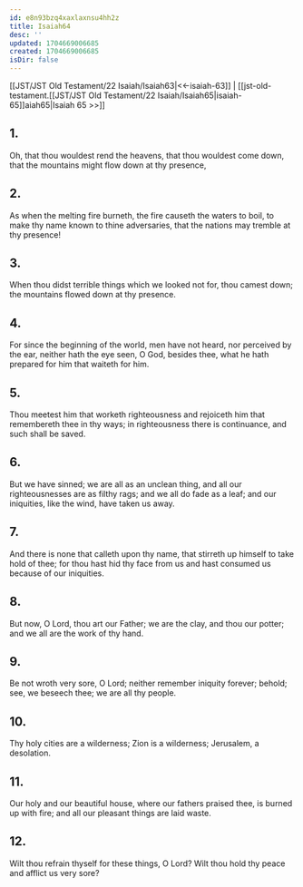 ```yaml
---
id: e8n93bzq4xaxlaxnsu4hh2z
title: Isaiah64
desc: ''
updated: 1704669006685
created: 1704669006685
isDir: false
---
```

[[JST/JST Old Testament/22 Isaiah/Isaiah63|<<-isaiah-63]] | [[jst-old-testament.[[JST/JST Old Testament/22 Isaiah/Isaiah65|isaiah-65]]aiah65|Isaiah 65 >>]]
## 1.
Oh, that thou wouldest rend the heavens, that thou wouldest come down, that the mountains might flow down at thy presence,
## 2.
As when the melting fire burneth, the fire causeth the waters to boil, to make thy name known to thine adversaries, that the nations may tremble at thy presence!
## 3.
When thou didst terrible things which we looked not for, thou camest down; the mountains flowed down at thy presence.
## 4.
For since the beginning of the world, men have not heard, nor perceived by the ear, neither hath the eye seen, O God, besides thee, what he hath prepared for him that waiteth for him.
## 5.
Thou meetest him that worketh righteousness and rejoiceth him that remembereth thee in thy ways; in righteousness there is continuance, and such shall be saved.
## 6.
But we have sinned; we are all as an unclean thing, and all our righteousnesses are as filthy rags; and we all do fade as a leaf; and our iniquities, like the wind, have taken us away.
## 7.
And there is none that calleth upon thy name, that stirreth up himself to take hold of thee; for thou hast hid thy face from us and hast consumed us because of our iniquities.
## 8.
But now, O Lord, thou art our Father; we are the clay, and thou our potter; and we all are the work of thy hand.
## 9.
Be not wroth very sore, O Lord; neither remember iniquity forever; behold; see, we beseech thee; we are all thy people.
## 10.
Thy holy cities are a wilderness; Zion is a wilderness; Jerusalem, a desolation.
## 11.
Our holy and our beautiful house, where our fathers praised thee, is burned up with fire; and all our pleasant things are laid waste.
## 12.
Wilt thou refrain thyself for these things, O Lord? Wilt thou hold thy peace and afflict us very sore?

